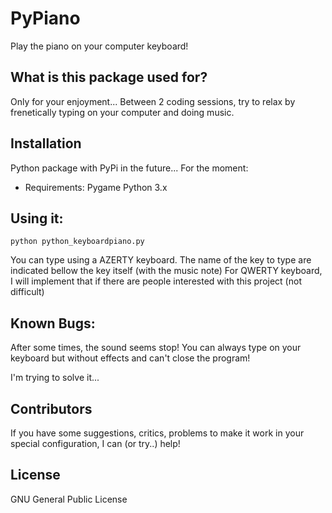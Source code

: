 PyPiano
=======
Play the piano on your computer keyboard!

## What is this package used for?

Only for your enjoyment... Between 2 coding sessions, try to relax by frenetically typing on your computer and doing music.

## Installation

Python package with PyPi in the future...
For the moment:

* Requirements:
Pygame 
Python 3.x

## Using it:

`python python_keyboardpiano.py`

You can type using a AZERTY keyboard.
The name of the key to type are indicated bellow the key itself (with the music note)
For QWERTY keyboard, I will implement that if there are people interested with this project (not difficult)

## Known Bugs:

After some times, the sound seems stop! You can always type on your keyboard but without effects and can't close the program!

I'm trying to solve it...

## Contributors

If you have some suggestions, critics, problems to make it work in your special configuration, I can (or try..) help!

## License

GNU General Public License